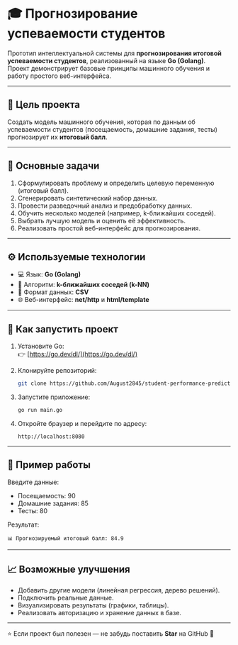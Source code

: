 # 🎓 Прогнозирование успеваемости студентов

Прототип интеллектуальной системы для **прогнозирования итоговой успеваемости студентов**, реализованный на языке **Go (Golang)**.  
Проект демонстрирует базовые принципы машинного обучения и работу простого веб-интерфейса.

---

## 🎯 Цель проекта
Создать модель машинного обучения, которая по данным об успеваемости студентов (посещаемость, домашние задания, тесты) прогнозирует их **итоговый балл**.

---

## 🧩 Основные задачи
1. Сформулировать проблему и определить целевую переменную (итоговый балл).  
2. Сгенерировать синтетический набор данных.  
3. Провести разведочный анализ и предобработку данных.  
4. Обучить несколько моделей (например, k-ближайших соседей).  
5. Выбрать лучшую модель и оценить её эффективность.  
6. Реализовать простой веб-интерфейс для прогнозирования.

---

## ⚙️ Используемые технологии
- 💻 Язык: **Go (Golang)**  
- 🧮 Алгоритм: **k-ближайших соседей (k-NN)**  
- 📁 Формат данных: **CSV**  
- 🌐 Веб-интерфейс: **net/http** и **html/template**

---

## 🚀 Как запустить проект

1. Установите Go:  
   👉 [https://go.dev/dl/](https://go.dev/dl/)

2. Клонируйте репозиторий:
   ```bash
   git clone https://github.com/August2845/student-performance-predictor.git
   ```

3. Запустите приложение:
   ```bash
   go run main.go
   ```

4. Откройте браузер и перейдите по адресу:
   ```
   http://localhost:8080
   ```

---

## 🧠 Пример работы
Введите данные:
- Посещаемость: 90  
- Домашние задания: 85  
- Тесты: 80  

Результат:
```
📊 Прогнозируемый итоговый балл: 84.9
```

---

## 📈 Возможные улучшения
- Добавить другие модели (линейная регрессия, дерево решений).  
- Подключить реальные данные.  
- Визуализировать результаты (графики, таблицы).  
- Реализовать авторизацию и хранение данных в базе.  

---

⭐ Если проект был полезен — не забудь поставить **Star** на GitHub 🙂

